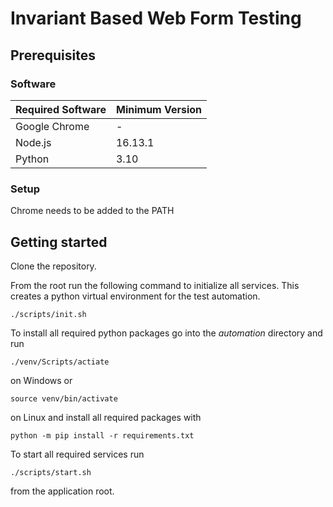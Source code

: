 # Invariant Based Web Form Testing

## Prerequisites

### Software

| Required Software | Minimum Version |
| ----------------- | --------------- |
| Google Chrome     | -               |
| Node.js           | 16.13.1         |
| Python            | 3.10            |

### Setup

Chrome needs to be added to the PATH

## Getting started

Clone the repository.

From the root run the following command to initialize all services. This creates a python virtual environment for the test automation.

```
./scripts/init.sh
```

To install all required python packages go into the _automation_ directory and run

```
./venv/Scripts/actiate
```

on Windows or

```
source venv/bin/activate
```

on Linux and install all required packages with

```
python -m pip install -r requirements.txt
```

To start all required services run

```
./scripts/start.sh
```

from the application root.
